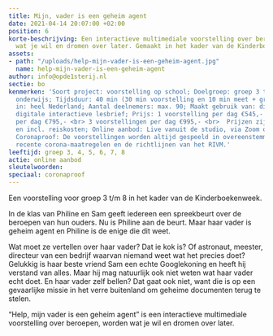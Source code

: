 ```yaml
---
title: Mijn, vader is een geheim agent
date: 2021-04-14 20:07:00 +02:00
position: 6
korte-beschrijving: Een interactieve multimediale voorstelling over beroepen, worden
  wat je wil en dromen over later. Gemaakt in het kader van de Kinderboekenweek.
assets:
- path: "/uploads/help-mijn-vader-is-een-geheim-agent.jpg"
  name: help-mijn-vader-is-een-geheim-agent
author: info@opde1sterij.nl
sectie: bo
kenmerken: 'Soort project: voorstelling op school; Doelgroep: groep 3 t/m 8 ook speciaal
  onderwijs; Tijdsduur: 40 min (30 min voorstelling en 10 min meet + greet); Aangeboden
  in: heel Nederland; Aantal deelnemers: max. 90; Maakt gebruik van: digibord; Lesmateriaal:
  digitale interactieve lesbrief; Prijs: 1 voorstelling per dag €545,- <br> 2 voorstellingen
  per dag €795,- <br> 3 voorstellingen per dag €995,- <br>  Prijzen zijn excl. btw
  en incl. reiskosten; Online aanbod: Live vanuit de studio, via Zoom of Teams. ;
  Coronaproof: De voorstellingen worden altijd gespeeld in overeenstemming met de
  recente corona-maatregelen en de richtlijnen van het RIVM.'
leeftijd: groep 3, 4, 5, 6, 7, 8
actie: online aanbod
sleutelwoorden: 
speciaal: coronaproof
---
```


Een voorstelling voor groep 3 t/m 8 in het kader van de Kinderboekenweek.

In de klas van Philine en Sam geeft iedereen een spreekbeurt over de beroepen van hun ouders. Nu is Philine aan de beurt. Maar haar vader is geheim agent en Philine is de enige die dit weet. 

Wat moet ze vertellen over haar vader? Dat ie kok is? Of astronaut, meester, directeur van een bedrijf waarvan niemand weet wat het precies doet? Gelukkig is haar beste vriend Sam een echte Googlekoning en heeft hij verstand van alles. Maar hij mag natuurlijk ook niet weten wat haar vader echt doet. En haar vader zelf bellen? Dat gaat ook niet, want die is op een gevaarlijke missie in het verre buitenland om geheime documenten terug te stelen.

“Help, mijn vader is een geheim agent” is een interactieve multimediale voorstelling over beroepen, worden wat je wil en dromen over later.
